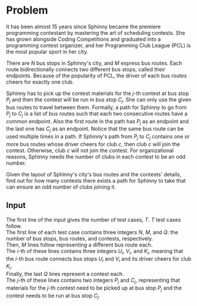 # Problem

It has been almost 15 years since Sphinny became the premiere programming contestant by mastering the art of scheduling contests. She has grown alongside Coding Competitions and graduated into a programming contest organizer, and her Programming Club League (PCL) is the most popular sport in her city.

There are $N$ bus stops in Sphinny's city, and $M$ express bus routes. Each route bidirectionally connects two different bus stops, called their endpoints. Because of the popularity of PCL, the driver of each bus routes cheers for exactly one club.

Sphinny has to pick up the contest materials for the $j$-th contest at bus stop $P_j$ and then the contest will be run in bus stop $C_j$. She can only use the given bus routes to travel between them. Formally, a path for Sphinny to go from $P_j$ to $C_j$ is a list of bus routes such that each two consecutive routes have a common endpoint. Also the first route in the path has $P_j$ as an endpoint and the last one has $C_j$ as an endpoint. Notice that the same bus route can be used multiple times in a path. If Sphinny's path from $P_j$ to $C_j$ contains one or more bus routes whose driver cheers for club $c$, then club $c$ will join the contest. Otherwise, club $c$ will not join the contest. For organizational reasons, Sphinny needs the number of clubs in each contest to be an odd number.

Given the layout of Sphinny's city's bus routes and the contests' details, find out for how many contests there exists a path for Sphinny to take that can ensure an odd number of clubs joining it.

## Input

The first line of the input gives the number of test cases, $T$. $T$ test cases follow.  
The first line of each test case contains three integers $N$, $M$, and $Q$: the number of bus stops, bus routes, and contests, respectively.  
Then, $M$ lines follow representing a different bus route each.  
The $i$-th of these lines contains three integers $U_i$, $V_i$, and $K_i$, meaning that the $i$-th bus route connects bus stops $U_i$ and $V_i$ and its driver cheers for club $K_i$.  
Finally, the last $Q$ lines represent a contest each.  
The $j$-th of these lines contains two integers $P_j$ and $C_j$, representing that materials for the $j$-th contest need to be picked up at bus stop $P_j$ and the contest needs to be run at bus stop $C_j$.
